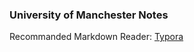 ### University of Manchester Notes

Recommanded Markdown Reader: [Typora](https://github.com/typora)
